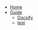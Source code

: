 <!-- 侧边栏定义 -->
- [Home](/)
- [Guide](guide.md "The greatest guide in the world")
    - [Docsify](docsify/README.md)
    - [test](docsify/test.md)